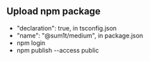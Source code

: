 ## Upload npm package

- "declaration": true, in tsconfig.json
- "name": "@sum1t/medium", in package.json
- npm login
- npm publish --access public

